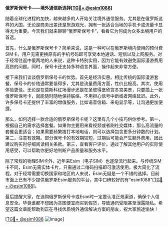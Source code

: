 **俄罗斯保号卡——境外通信新选择[[TG💪+ @esim1088](https://t.me/s/esim1088)]**

随着全球化进程的加快，越来越多的人开始关注境外通信服务。尤其是在俄罗斯这样的大国，无论是商务出差还是旅游观光，拥有一张适合当地的手机卡或流量卡显得尤为重要。今天我们就来聊聊“俄罗斯保号卡”，看看它为何成为众多出境用户的首选。

首先，什么是俄罗斯保号卡？简单来说，这是一种可以在俄罗斯境内使用的预付费SIM卡，用户无需更换原有的手机号码即可享受本地通话、短信以及上网服务。对于经常往返中俄两地的人来说，这种卡特别实用，因为它能有效避免国际漫游费用高昂的问题。同时，保号卡还支持多种语言界面，操作起来非常方便。

接下来我们谈谈俄罗斯保号卡的优势。首先是经济实惠。相比传统的国际漫游套餐，保号卡的价格通常要低得多，尤其是流量费用方面，性价比极高。其次，使用体验更佳。无论是在莫斯科红场漫步还是在圣彼得堡欣赏冬宫美景，只要插上一张俄罗斯保号卡，就能随时随地保持联络，不用担心信号中断或者网络延迟。此外，许多保号卡还提供了丰富的增值服务，比如语音信箱、来电显示等，让沟通更加便捷。

那么，如何选择一款合适的俄罗斯保号卡呢？这里有几个小技巧供你参考。第一，根据自己的需求选择套餐。如果你主要用来看视频或者刷社交媒体，那么高流量的套餐会更适合；如果需要频繁拨打本地电话，则可以选择包含更多分钟数的计划。第二，注意有效期。部分保号卡的有效期较短，过期后可能会产生额外费用，因此建议购买时仔细阅读相关条款。第三，查看客户评价。通过了解其他用户的实际使用感受，可以帮助你更好地判断产品质量和服务水平。

除了常规的物理SIM卡外，近年来Esim（电子SIM）也逐渐流行起来。与传统SIM卡不同，Esim无需实体卡片，只需通过二维码扫描即可激活使用，极大简化了流程。对于经常需要切换国家和地区的人来说，Esim无疑是一个不错的选择。目前市面上已有不少提供俄罗斯Esim服务的平台，其中口碑较好的有“esim1088”[[TG💪+ @esim1088](https://t.me/s/esim1088)]。

最后提醒大家，在选购俄罗斯保号卡或Esim时一定要认准正规渠道，确保个人信息安全。毕竟谁都不想因为贪图便宜而买到假货，导致通讯受阻甚至泄露隐私。希望这篇文章能帮助到正在寻找优质境外通信解决方案的朋友，祝大家旅途愉快！

[[TG💪+ @esim1088](https://t.me/s/esim1088) ![Image](https://i.postimg.cc/4NQfJmqS/Snipaste-2025-05-13-00-14-12.png)]